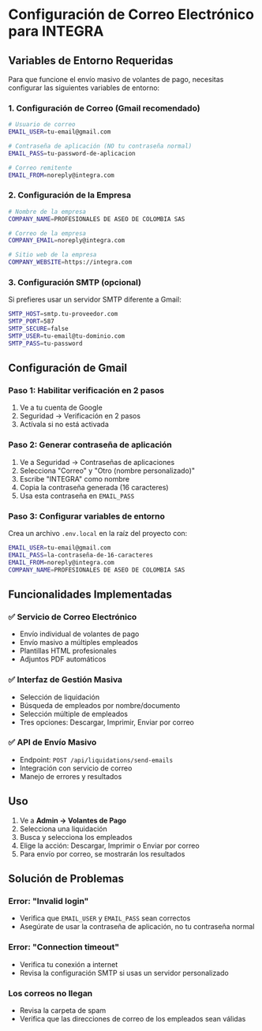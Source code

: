 # Configuración de Correo Electrónico para INTEGRA

## Variables de Entorno Requeridas

Para que funcione el envío masivo de volantes de pago, necesitas configurar las siguientes variables de entorno:

### 1. Configuración de Correo (Gmail recomendado)

```bash
# Usuario de correo
EMAIL_USER=tu-email@gmail.com

# Contraseña de aplicación (NO tu contraseña normal)
EMAIL_PASS=tu-password-de-aplicacion

# Correo remitente
EMAIL_FROM=noreply@integra.com
```

### 2. Configuración de la Empresa

```bash
# Nombre de la empresa
COMPANY_NAME=PROFESIONALES DE ASEO DE COLOMBIA SAS

# Correo de la empresa
COMPANY_EMAIL=noreply@integra.com

# Sitio web de la empresa
COMPANY_WEBSITE=https://integra.com
```

### 3. Configuración SMTP (opcional)

Si prefieres usar un servidor SMTP diferente a Gmail:

```bash
SMTP_HOST=smtp.tu-proveedor.com
SMTP_PORT=587
SMTP_SECURE=false
SMTP_USER=tu-email@tu-dominio.com
SMTP_PASS=tu-password
```

## Configuración de Gmail

### Paso 1: Habilitar verificación en 2 pasos
1. Ve a tu cuenta de Google
2. Seguridad → Verificación en 2 pasos
3. Actívala si no está activada

### Paso 2: Generar contraseña de aplicación
1. Ve a Seguridad → Contraseñas de aplicaciones
2. Selecciona "Correo" y "Otro (nombre personalizado)"
3. Escribe "INTEGRA" como nombre
4. Copia la contraseña generada (16 caracteres)
5. Usa esta contraseña en `EMAIL_PASS`

### Paso 3: Configurar variables de entorno
Crea un archivo `.env.local` en la raíz del proyecto con:

```bash
EMAIL_USER=tu-email@gmail.com
EMAIL_PASS=la-contraseña-de-16-caracteres
EMAIL_FROM=noreply@integra.com
COMPANY_NAME=PROFESIONALES DE ASEO DE COLOMBIA SAS
```

## Funcionalidades Implementadas

### ✅ Servicio de Correo Electrónico
- Envío individual de volantes de pago
- Envío masivo a múltiples empleados
- Plantillas HTML profesionales
- Adjuntos PDF automáticos

### ✅ Interfaz de Gestión Masiva
- Selección de liquidación
- Búsqueda de empleados por nombre/documento
- Selección múltiple de empleados
- Tres opciones: Descargar, Imprimir, Enviar por correo

### ✅ API de Envío Masivo
- Endpoint: `POST /api/liquidations/send-emails`
- Integración con servicio de correo
- Manejo de errores y resultados

## Uso

1. Ve a **Admin → Volantes de Pago**
2. Selecciona una liquidación
3. Busca y selecciona los empleados
4. Elige la acción: Descargar, Imprimir o Enviar por correo
5. Para envío por correo, se mostrarán los resultados

## Solución de Problemas

### Error: "Invalid login"
- Verifica que `EMAIL_USER` y `EMAIL_PASS` sean correctos
- Asegúrate de usar la contraseña de aplicación, no tu contraseña normal

### Error: "Connection timeout"
- Verifica tu conexión a internet
- Revisa la configuración SMTP si usas un servidor personalizado

### Los correos no llegan
- Revisa la carpeta de spam
- Verifica que las direcciones de correo de los empleados sean válidas
